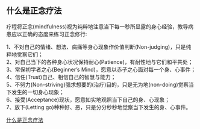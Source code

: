 ## 什么是正念疗法<br>

疗程将正念(mindfulness)视为纯粹地注意当下每一秒所显露的身心经验，教导病患应以正确的态度来练习正念修行:<br>

1、不对自己的情绪、想法、病痛等身心现象作价值判断(Non-judging)，只是纯粹地觉察它们；<br>
2、对自己当下的各种身心状况保持耐心(Patience)，有耐性地与它们和平共处；<br>
3、常保初学者之心(Beginner’s Mind)，愿意以赤子之心面对每一个身、心事件；<br>
4、信任(Trust)自己、相信自己的智慧与能力；<br>
5、不努力(Non-striving)强求想要的(治疗)目的，只是无为地(non-doing)觉察当下发生的一切身心现象；<br>
6、接受(Acceptance)现状，愿意如实地观照当下自己的身、心现象；<br>
7、放下(Letting go)种种好、恶，只是分分秒秒地觉察当下发生的身、心事件。<br>

[什么是正念疗法](https://zhuanlan.zhihu.com/anseeing/19971478)<br>

